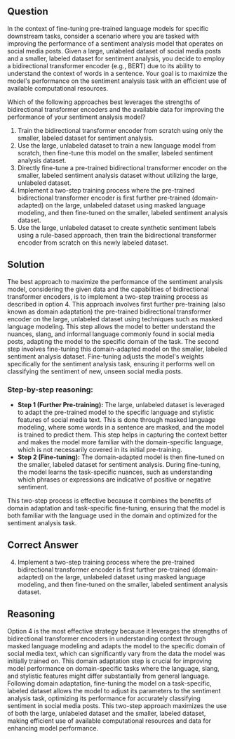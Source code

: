 ## Question
In the context of fine-tuning pre-trained language models for specific downstream tasks, consider a scenario where you are tasked with improving the performance of a sentiment analysis model that operates on social media posts. Given a large, unlabeled dataset of social media posts and a smaller, labeled dataset for sentiment analysis, you decide to employ a bidirectional transformer encoder (e.g., BERT) due to its ability to understand the context of words in a sentence. Your goal is to maximize the model's performance on the sentiment analysis task with an efficient use of available computational resources.

Which of the following approaches best leverages the strengths of bidirectional transformer encoders and the available data for improving the performance of your sentiment analysis model?

1. Train the bidirectional transformer encoder from scratch using only the smaller, labeled dataset for sentiment analysis.
2. Use the large, unlabeled dataset to train a new language model from scratch, then fine-tune this model on the smaller, labeled sentiment analysis dataset.
3. Directly fine-tune a pre-trained bidirectional transformer encoder on the smaller, labeled sentiment analysis dataset without utilizing the large, unlabeled dataset.
4. Implement a two-step training process where the pre-trained bidirectional transformer encoder is first further pre-trained (domain-adapted) on the large, unlabeled dataset using masked language modeling, and then fine-tuned on the smaller, labeled sentiment analysis dataset.
5. Use the large, unlabeled dataset to create synthetic sentiment labels using a rule-based approach, then train the bidirectional transformer encoder from scratch on this newly labeled dataset.

## Solution
The best approach to maximize the performance of the sentiment analysis model, considering the given data and the capabilities of bidirectional transformer encoders, is to implement a two-step training process as described in option 4. This approach involves first further pre-training (also known as domain adaptation) the pre-trained bidirectional transformer encoder on the large, unlabeled dataset using techniques such as masked language modeling. This step allows the model to better understand the nuances, slang, and informal language commonly found in social media posts, adapting the model to the specific domain of the task. The second step involves fine-tuning this domain-adapted model on the smaller, labeled sentiment analysis dataset. Fine-tuning adjusts the model's weights specifically for the sentiment analysis task, ensuring it performs well on classifying the sentiment of new, unseen social media posts.

### Step-by-step reasoning:
- **Step 1 (Further Pre-training):** The large, unlabeled dataset is leveraged to adapt the pre-trained model to the specific language and stylistic features of social media text. This is done through masked language modeling, where some words in a sentence are masked, and the model is trained to predict them. This step helps in capturing the context better and makes the model more familiar with the domain-specific language, which is not necessarily covered in its initial pre-training.
- **Step 2 (Fine-tuning):** The domain-adapted model is then fine-tuned on the smaller, labeled dataset for sentiment analysis. During fine-tuning, the model learns the task-specific nuances, such as understanding which phrases or expressions are indicative of positive or negative sentiment.

This two-step process is effective because it combines the benefits of domain adaptation and task-specific fine-tuning, ensuring that the model is both familiar with the language used in the domain and optimized for the sentiment analysis task.

## Correct Answer
4. Implement a two-step training process where the pre-trained bidirectional transformer encoder is first further pre-trained (domain-adapted) on the large, unlabeled dataset using masked language modeling, and then fine-tuned on the smaller, labeled sentiment analysis dataset.

## Reasoning
Option 4 is the most effective strategy because it leverages the strengths of bidirectional transformer encoders in understanding context through masked language modeling and adapts the model to the specific domain of social media text, which can significantly vary from the data the model was initially trained on. This domain adaptation step is crucial for improving model performance on domain-specific tasks where the language, slang, and stylistic features might differ substantially from general language. Following domain adaptation, fine-tuning the model on a task-specific, labeled dataset allows the model to adjust its parameters to the sentiment analysis task, optimizing its performance for accurately classifying sentiment in social media posts. This two-step approach maximizes the use of both the large, unlabeled dataset and the smaller, labeled dataset, making efficient use of available computational resources and data for enhancing model performance.